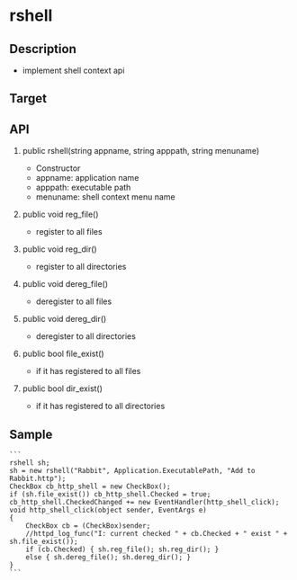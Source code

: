 # rshell

## Description
- implement shell context api

## Target

## API
1. public rshell(string appname, string apppath, string menuname)
    - Constructor
    - appname: application name
    - apppath: executable path
    - menuname: shell context menu name

2. public void reg_file()
    - register to all files

3. public void reg_dir()
    - register to all directories

4. public void dereg_file()
    - deregister to all files

5. public void dereg_dir()
    - deregister to all directories

6. public bool file_exist()
    - if it has registered to all files

7. public bool dir_exist()
    - if it has registered to all directories

## Sample
    ```
    rshell sh;
    sh = new rshell("Rabbit", Application.ExecutablePath, "Add to Rabbit.http");
    CheckBox cb_http_shell = new CheckBox();
    if (sh.file_exist()) cb_http_shell.Checked = true;
    cb_http_shell.CheckedChanged += new EventHandler(http_shell_click);
    void http_shell_click(object sender, EventArgs e)
    {
        CheckBox cb = (CheckBox)sender;
        //httpd_log_func("I: current checked " + cb.Checked + " exist " + sh.file_exist());
        if (cb.Checked) { sh.reg_file(); sh.reg_dir(); }
        else { sh.dereg_file(); sh.dereg_dir(); }
    }
    ```
